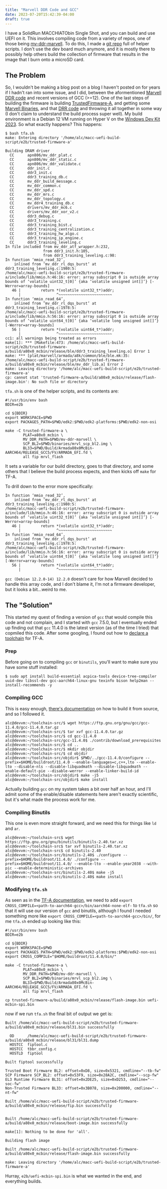 ```yaml
---
title: "Marvell DDR Code and GCC"
date: 2023-07-20T15:42:39-04:00
draft: true
---
```


I have a SolidRun MACCHIATObin Single Shot, and you can build and use UEFI on it. This involves compiling code from a variety of repos, one of those being [mv-ddr-marvell](https://github.com/MarvellEmbeddedProcessors/mv-ddr-marvell). To do this, I made a [git repo](https://github.com/AdrianKoshka/macc-uefi-build-script) full of helper scripts. I don't use the dev board much anymore, and it is mostly there to possibly help others build the collection of firmware that results in the image that I burn onto a microSD card.

## The Problem

So, I wouldn't be making a blog post on a blog I haven't posted on for years if I hadn't ran into some issue, and I did, between the aformentioned [Marvell DDR code](https://github.com/MarvellEmbeddedProcessors/mv-ddr-marvell) and recent versions of GCC (>=12). One of the last steps of building the firmware is building [TrustedFirmware-A](https://git.trustedfirmware.org/TF-A/trusted-firmware-a.git), and getting some [Marvell Binaries](https://github.com/MarvellEmbeddedProcessors/binaries-marvell/tree/binaries-marvell-armada-SDK10.0.1.0), and that [DRR code](https://github.com/MarvellEmbeddedProcessors/mv-ddr-marvell.git) and throwing it all together in some way (I don't claim to understand the build process super well). My build environment is a Debian 12 VM running on Hyper V on the [Windows Dev Kit 2023](https://www.microsoft.com/en-us/d/windows-dev-kit-2023/94K0P67W7581). So what exactly happens? This happens:

```
$ bash tfa.sh 
make: Entering directory '/home/alc/macc-uefi-build-script/e2b/trusted-firmware-a'

Building DRAM driver
  CC      apn806/mv_ddr_plat.c
  CC      apn806/mv_ddr_static.c
  CC      apn806/mv_ddr_validate.c
  CC      ddr_init.c
  CC      ddr3_init.c
  CC      ddr3_training_db.c
  CC      mv_ddr_build_message.c
  CC      mv_ddr_common.c
  CC      mv_ddr_spd.c
  CC      mv_ddr_mrs.c
  CC      mv_ddr_topology.c
  CC      mv_ddr4_training_db.c
  CC      drivers/mv_ddr_mc6.c
  CC      drivers/mv_ddr_xor_v2.c
  CC      ddr3_debug.c
  CC      ddr3_training.c
  CC      ddr3_training_bist.c
  CC      ddr3_training_centralization.c
  CC      ddr3_training_hw_algo.c
  CC      ddr3_training_ip_engine.c
  CC      ddr3_training_leveling.c
In file included from mv_ddr_atf_wrapper.h:232,
                 from ddr3_init.h:105,
                 from ddr3_training_leveling.c:98:
In function ‘mmio_read_32’,
    inlined from ‘mv_ddr_rl_dqs_burst’ at ddr3_training_leveling.c:1980:5:
/home/alc/macc-uefi-build-script/e2b/trusted-firmware-a/include/lib/mmio.h:46:16: error: array subscript 0 is outside array bounds of ‘volatile uint32_t[0]’ {aka ‘volatile unsigned int[]’} [-Werror=array-bounds]
   46 |         return *(volatile uint32_t*)addr;
      |                ^~~~~~~~~~~~~~~~~~~~~~~~~
In function ‘mmio_read_64’,
    inlined from ‘mv_ddr_rl_dqs_burst’ at ddr3_training_leveling.c:1978:5:
/home/alc/macc-uefi-build-script/e2b/trusted-firmware-a/include/lib/mmio.h:56:16: error: array subscript 0 is outside array bounds of ‘volatile uint64_t[0]’ {aka ‘volatile long unsigned int[]’} [-Werror=array-bounds]
   56 |         return *(volatile uint64_t*)addr;
      |                ^~~~~~~~~~~~~~~~~~~~~~~~~
cc1: all warnings being treated as errors
make[1]: *** [Makefile:473: /home/alc/macc-uefi-build-script/e2b/trusted-firmware-a/build/a80x0_mcbin/release/ble/ddr3_training_leveling.o] Error 1
make: *** [plat/marvell/armada/a8k/common/ble/ble.mk:35: /home/alc/macc-uefi-build-script/e2b/trusted-firmware-a/build/a80x0_mcbin/release/ble/mv_ddr_lib.a] Error 2
make: Leaving directory '/home/alc/macc-uefi-build-script/e2b/trusted-firmware-a'
cp: cannot stat 'trusted-firmware-a/build/a80x0_mcbin/release/flash-image.bin': No such file or directory
```

`tfa.sh` is one of the helper scripts, and its contents are:

```
#!/usr/bin/env bash
BDIR=e2b

cd ${BDIR}
export WORKSPACE=$PWD
export PACKAGES_PATH=$PWD/edk2:$PWD/edk2-platforms:$PWD/edk2-non-osi

make -C trusted-firmware-a \
        PLAT=a80x0_mcbin \
        MV_DDR_PATH=$PWD/mv-ddr-marvell \
        SCP_BL2=$PWD/binaries/mrvl_scp_bl2.img \
        BL33=$PWD/Build/Armada80x0McBin-AARCH64/RELEASE_GCC5/FV/ARMADA_EFI.fd \
        all fip mrvl_flash
```

It sets a variable for our build directory, goes to that directory, and some others that I believe the build process expects, and then kicks off `make` for TF-A.

To drill down to the error more specifically:

```
In function ‘mmio_read_32’,
    inlined from ‘mv_ddr_rl_dqs_burst’ at ddr3_training_leveling.c:1980:5:
/home/alc/macc-uefi-build-script/e2b/trusted-firmware-a/include/lib/mmio.h:46:16: error: array subscript 0 is outside array bounds of ‘volatile uint32_t[0]’ {aka ‘volatile unsigned int[]’} [-Werror=array-bounds]
   46 |         return *(volatile uint32_t*)addr;
      |                ^~~~~~~~~~~~~~~~~~~~~~~~~
In function ‘mmio_read_64’,
    inlined from ‘mv_ddr_rl_dqs_burst’ at ddr3_training_leveling.c:1978:5:
/home/alc/macc-uefi-build-script/e2b/trusted-firmware-a/include/lib/mmio.h:56:16: error: array subscript 0 is outside array bounds of ‘volatile uint64_t[0]’ {aka ‘volatile long unsigned int[]’} [-Werror=array-bounds]
   56 |         return *(volatile uint64_t*)addr;
      |                ^~~~~~~~~~~~~~~~~~~~~~~~~
```

`gcc (Debian 12.2.0-14) 12.2.0` doesn't care for how Marvell decided to handle this array code, and I don't blame it, I'm not a firmware developer, but it looks a bit...weird to me. 


## The "Solution"

This started my quest of finding a version of `gcc` that would compile this code and not complain, and I started with `gcc` 7.5.0, but I eventually ended up finding out that `gcc` 11.4.0 is the latest version (as of the time I tried) that copmiled this code. After some googling, I found out how to [declare a toolchain](https://trustedfirmware-a.readthedocs.io/en/latest/getting_started/initial-build.html) for TF-A.

### Prep

Before going on to compiling `gcc` or `binutils`, you'll want to make sure you have some stuff installed:

```shell
$ sudo apt install build-essential acpica-tools device-tree-compiler uuid-dev libssl-dev gcc-aarch64-linux-gnu texinfo bison help2man --install-recommends -y
```

### Compiling GCC

This is easy enough, [there's documentation](https://gcc.gnu.org/wiki/InstallingGCC) on how to build it from source, and so I followed it.

```shell
alc@devvm:~/toolchain-src/$ wget https://ftp.gnu.org/gnu/gcc/gcc-11.4.0/gcc-11.4.0.tar.gz
alc@devvm:~/toolchain-src/$ tar xvf gcc-11.4.0.tar.gz
alc@devvm:~/toolchain-src/$ cd gcc-11.4.0
alc@devvm:~/toolchain-src/gcc-11.4.0$ ./contrib/download_prerequisites
alc@devvm:~/toolchain-src/$ cd ..
alc@devvm:~/toolchain-src/$ mkdir objdir
alc@devvm:~/toolchain-src/$ cd objdir
alc@devvm:~/toolchain-src/objdir$ $PWD/../gcc-11.4.0/configure --prefix=$HOME/buildroot/11.4.0 --enable-languages=c,c++,lto --enable-lto --disable-nls --disable-libquadmath --disable-libquadmath --enable-default-pie --disable-werror --enable-linker-build-id
alc@devvm:~/toolchain-src/objdir$ make -j5
alc@devvm:~/toolchain-src/objdir$ make install
```

Actually building `gcc` on my system takes a bit over half an hour, and I'll admit some of the enable/disable statements here aren't exactly scientific, but it's what made the process work for me.

### Compiling Binutils

This one is even more straight forward, and we need this for things like `ld` and `ar`.

```shell
alc@devvm:~/toolchain-src$ wget https://ftp.gnu.org/gnu/binutils/binutils-2.40.tar.xz
alc@devvm:~/toolchain-src$ tar xvf binutils-2.40.tar.xz
alc@devvm:~/toolchain-src$ cd binutils-2.40
alc@devvm:~/toolchain-src/binutils-2.40$ ./configure --prefix=$HOME/buildroot/11.4.0/ ./configure --prefix=$HOME/buildroot/11.4.0/ --enable-lto --enable-year2038 --with-pic --enable-deterministic-archives
alc@devvm:~/toolchain-src/binutils-2.40$ make -j5
alc@devvm:~/toolchain-src/binutils-2.40$ make install
```

### Modifying `tfa.sh`

As seen as in the [TF-A documentation](https://trustedfirmware-a.readthedocs.io/en/latest/getting_started/initial-build.html), we need to add `export CROSS_COMPILE=<path-to-aarch64-gcc>/bin/aarch64-none-elf-` to `tfa.sh` so that it will use our version of `gcc` and binutils, although I found I needed something more like `export CROSS_COMPILE=<path-to-aarch64-gcc>/bin/`, for me `tfa.sh` ended up looking like this:

```shell
#!/usr/bin/env bash
BDIR=e2b

cd ${BDIR}
export WORKSPACE=$PWD
export PACKAGES_PATH=$PWD/edk2:$PWD/edk2-platforms:$PWD/edk2-non-osi
export CROSS_COMPILE="$HOME/buildroot/11.4.0/bin/"

make -C trusted-firmware-a \
        PLAT=a80x0_mcbin \
        MV_DDR_PATH=$PWD/mv-ddr-marvell \
        SCP_BL2=$PWD/binaries/mrvl_scp_bl2.img \
        BL33=$PWD/Build/Armada80x0McBin-AARCH64/RELEASE_GCC5/FV/ARMADA_EFI.fd \
        all fip mrvl_flash

cp trusted-firmware-a/build/a80x0_mcbin/release/flash-image.bin uefi-mcbin-spi.bin
```

now if we run `tfa.sh` the final bit of output we get is:

```
Built /home/alc/macc-uefi-build-script/e2b/trusted-firmware-a/build/a80x0_mcbin/release/bl31.bin successfully

  OD      /home/alc/macc-uefi-build-script/e2b/trusted-firmware-a/build/a80x0_mcbin/release/bl31/bl31.dump
  HOSTCC  fiptool.c
  HOSTCC  tbbr_config.c
  HOSTLD  fiptool

Built fiptool successfully

Trusted Boot Firmware BL2: offset=0xD8, size=0x5321, cmdline="--tb-fw"
SCP Firmware SCP_BL2: offset=0x53F9, size=0x28A2C, cmdline="--scp-fw"
EL3 Runtime Firmware BL31: offset=0x2DE25, size=0xD253, cmdline="--soc-fw"
Non-Trusted Firmware BL33: offset=0x3B078, size=0x200000, cmdline="--nt-fw"

Built /home/alc/macc-uefi-build-script/e2b/trusted-firmware-a/build/a80x0_mcbin/release/fip.bin successfully


Built /home/alc/macc-uefi-build-script/e2b/trusted-firmware-a/build/a80x0_mcbin/release/boot-image.bin successfully

make[1]: Nothing to be done for 'all'.

Building flash image

Built /home/alc/macc-uefi-build-script/e2b/trusted-firmware-a/build/a80x0_mcbin/release/flash-image.bin successfully

make: Leaving directory '/home/alc/macc-uefi-build-script/e2b/trusted-firmware-a'
```

Hurray, `e2b/uefi-mcbin-spi.bin` is what we wanted in the end, and everything builds.